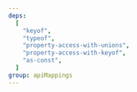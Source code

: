 ```yaml
---
deps:
  [
    "keyof",
    "typeof",
    "property-access-with-unions",
    "property-access-with-keyof",
    "as-const",
  ]
group: apiMappings
---
```

